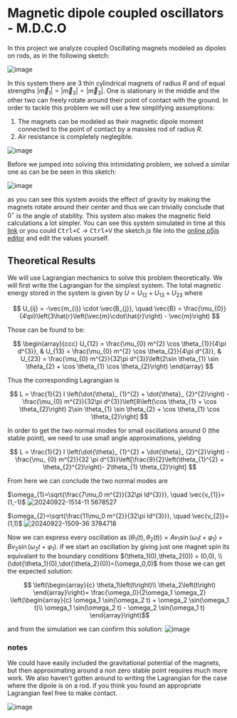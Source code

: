 # Magnetic dipole coupled oscillators - M.D.C.O

In this project we analyze coupled Oscillating magnets modeled as dipoles on rods, as in the following sketch:

![image](https://github.com/user-attachments/assets/6dcb8422-0392-4f3f-84da-6161271e18e2)

In this system there are 3 thin cylindrical magnets of radius $R$ and of equal strengths $\left|\vec{m}_ {1}\right|=\left|\vec{m}_ {3}\right|=\left|\vec{m}_{3}\right|$. One is stationary in the middle and the other two can freely rotate around their point of contact with the ground.
In order to tackle this problem we will use a few simplifying assumptions:
1. The magnets can be modeled as their magnetic dipole moment connected to the point of contact by a massles rod of radius $R$.
2. Air resistance is completely neglegible.

![image](https://github.com/user-attachments/assets/8ac60b9f-0b27-49f6-a548-e1a47117773f)


Before we jumped into solving this intimidating problem, we solved a similar one as can be be seen in this sketch:

![image](https://github.com/user-attachments/assets/50bfd9e4-e28c-4b21-97a2-61ebd4f0e969)

as you can see this system avoids the effect of gravity by making the magnets rotate around their center and thus we can trivially conclude that $0^\circ$ is the angle of stability. This system also makes the magnetic field calculations a lot simpler.
You can see this system simulated in time at this [link](https://alon-h.github.io/dipole-oscillations/) or you could <kbd>Ctrl+C</kbd> $\to$ <kbd>Ctrl+V</kbd> the sketch.js file into the [online p5js editor](https://editor.p5js.org) and edit the values yourself.

## Theoretical Results

We will use Lagrangian mechanics to solve this problem theoretically. We will first write the Lagrangian for the simplest system. The total magnetic energy stored in the system is given by $U = U_{12} + U_{13} + U_{23}$ where 

$$
U_{ij} = -\vec{m_{i}} \cdot \vec{B_{j}}, \quad \vec{B} = \frac{\mu_{0}}{4\pi}\left(3\hat{r}\left(\vec{m}\cdot\hat{r}\right) - \vec{m}\right)
$$

Those can be found to be:

$$
\begin{array}{ccc}
U_{12} = \frac{\mu_{0} m^{2} \cos \theta_{1}}{4\pi d^{3}}, & U_{13} = \frac{\mu_{0} m^{2} \cos \theta_{2}}{4\pi d^{3}}, & U_{23} = \frac{\mu_{0} m^{2}}{32\pi d^{3}}\left(2\sin \theta_{1} \sin \theta_{2} + \cos \theta_{1} \cos \theta_{2}\right)
\end{array}
$$

Thus the corresponding Lagrangian is

$$
L = \frac{1}{2} I \left(\dot{\theta}_ {1}^{2} + \dot{\theta}_ {2}^{2}\right) - \frac{\mu_{0} m^{2}}{32\pi d^{3}}\left[8\left(\cos \theta_{1} + \cos \theta_{2}\right) 2\sin
\theta_{1} \sin \theta_{2} + \cos \theta_{1} \cos \theta_{2}\right]
$$

In order to get the two normal modes for small oscillations around 0 (the stable point), we need to use small angle approximations, yielding

$$
L = \frac{1}{2} I \left(\dot{\theta}_ {1}^{2} + \dot{\theta}_ {2}^{2}\right) - \frac{\mu_ {0} m^{2}}{32 \pi d^{3}}\left[\frac{9}{2}\left(\theta_{1}^{2} + \theta_{2}^{2}\right)-
2\theta_{1} \theta_{2}\right]
$$

From here we can conclude the two normal modes are

$\omega_{1}=\sqrt{\frac{7\mu_0 m^{2}}{32\pi Id^{3}}}, \quad \vec{v_{1}}=(1,-1)$ ![20240922-1514-11 5678527](https://github.com/user-attachments/assets/2659fde8-2867-4f32-bbf5-3ba655479c99)

$\omega_{2}=\sqrt{\frac{11\mu_0 m^{2}}{32\pi Id^{3}}}, \quad \vec{v_{2}}=(1,1)$ ![20240922-1509-36 3784718](https://github.com/user-attachments/assets/0a6680e0-b469-4cae-9903-8c6500a82352)

Now we can express every oscillation as $(\theta_1(t),\theta_2(t)) = A v_1 \sin(\omega_1 t + \varphi_1) + B v_2 \sin(\omega_2 t + \varphi_1)$. if we start an oscillation by giving just one magnet spin its equivalant to the boundary conditions $(\theta_1(0),\theta_2(0)) = (0,0), \\ (\dot{\theta_1}(0),\dot{\theta_2}(0))=(\omega_0,0)$ from those we can get the expected solution:

$$ \left(\begin{array}{c}
\theta_1\left(t\right)\\
\theta_2\left(t\right)
\end{array}\right)= \frac{\omega_0}{2\omega_1 \omega_2} \left(\begin{array}{c}
\omega_1 \sin(\omega_2 t) + \omega_2 \sin(\omega_1 t)\\
\omega_1 \sin(\omega_2 t) - \omega_2 \sin(\omega_1 t)
\end{array}\right)$$

and from the simulation we can confirm this solution:
![image](https://github.com/user-attachments/assets/26a92121-7142-47ec-a8ff-695c4451a45c)

### notes
We could have easily included the gravitational potential of the magnets, but then approximating around a non zero stable point requires much more work. 
We also haven't gotten around to writing the Lagrangian for the case where the dipole is on a rod. if you think you found an appropriate Lagrangian feel free to make contact.

![image](https://github.com/user-attachments/assets/b131ce4b-78da-4cc2-9139-91fde99f54fa)
